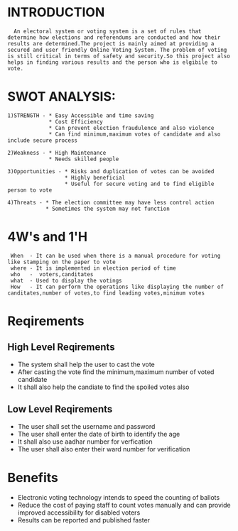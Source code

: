 # INTRODUCTION
      An electoral system or voting system is a set of rules that determine how elections and referendums are conducted and how their results are determined.The project is mainly aimed at providing a secured and user friendly Online Voting System. The problem of voting is still critical in terms of safety and security.So this project also helps in finding various results and the person who is elgibile to vote. 
# SWOT ANALYSIS:
    1)STRENGTH - * Easy Accessible and time saving
                 * Cost Efficiency
                 * Can prevent election fraudulence and also violence
                 * Can find minimum,maximum votes of candidate and also include secure process
                 
    2)Weakness - * High Maintenance
                 * Needs skilled people
                 
    3)Opportunities - * Risks and duplication of votes can be avoided
                      * Highly beneficial
                      * Useful for secure voting and to find eligible person to vote
                      
    4)Threats - * The election committee may have less control action 
                * Sometimes the system may not function
                
# 4W's and 1'H
     When  - It can be used when there is a manual procedure for voting like stamping on the paper to vote
     where - It is implemented in election period of time
     who   -  voters,canditates
     what  - Used to display the votings
     How   - It can perform the operations like displaying the number of canditates,number of votes,to find leading votes,minimum votes
 
# Reqirements
## High Level Reqirements
* The system shall help the user to cast the vote
* After casting the vote find the minimum,maximum number of voted candidate
* It shall also help the candiate to find the spoiled votes also

## Low Level Reqirements
* The user shall set the username and password
* The user shall enter the date of birth to identify the age 
* It shall also use aadhar number for verfication
* The user shall also enter their ward number for verification


# Benefits
* Electronic voting technology intends to speed the counting of ballots
* Reduce the cost of paying staff to count votes manually and can provide improved accessibility for disabled voters
* Results can be reported and published faster


  
    
  
  
